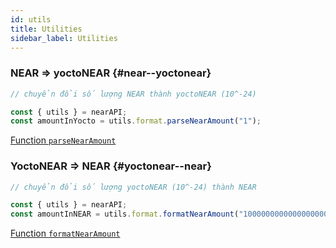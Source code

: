```yaml
---
id: utils
title: Utilities
sidebar_label: Utilities
---
```


### NEAR => yoctoNEAR {#near--yoctonear}

```js
// chuyển đổi số lượng NEAR thành yoctoNEAR (10^-24)

const { utils } = nearAPI;
const amountInYocto = utils.format.parseNearAmount("1");
```

[<span class="typedoc-icon typedoc-icon-function"></span> Function `parseNearAmount`](https://near.github.io/near-api-js/functions/_near_js_utils.format.parseNearAmount.html)

### YoctoNEAR => NEAR {#yoctonear--near}

```js
// chuyển đổi số lượng yoctoNEAR (10^-24) thành NEAR

const { utils } = nearAPI;
const amountInNEAR = utils.format.formatNearAmount("1000000000000000000000000");
```

[<span class="typedoc-icon typedoc-icon-function"></span> Function `formatNearAmount`](https://near.github.io/near-api-js/functions/_near_js_utils.format.formatNearAmount.html)
